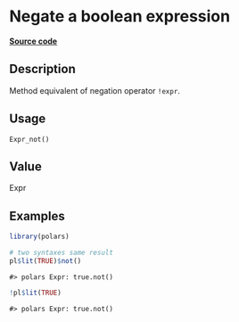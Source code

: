 

# Negate a boolean expression

[**Source code**](https://github.com/pola-rs/r-polars/tree/97c09bc0a6fc3d166744dbddd037b49e8d8fc6c2/R/after-wrappers.R#L20)

## Description

Method equivalent of negation operator <code>!expr</code>.

## Usage

<pre><code class='language-R'>Expr_not()
</code></pre>

## Value

Expr

## Examples

``` r
library(polars)

# two syntaxes same result
pl$lit(TRUE)$not()
```

    #> polars Expr: true.not()

``` r
!pl$lit(TRUE)
```

    #> polars Expr: true.not()
